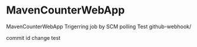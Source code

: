 # MavenCounterWebApp
MavenCounterWebApp
Trigerring job by SCM polling Test
github-webhook/

commit id change
test



